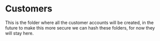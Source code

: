 # Customers

This is the folder where all the customer accounts will be created, in the future to make this more secure we can hash these folders, for now they will stay here.
